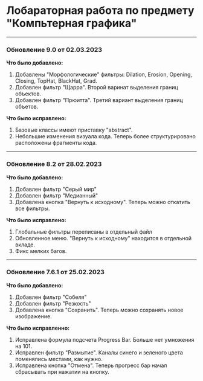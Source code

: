 # Лобараторная работа по предмету "Компьтерная графика"

____
### Обновление 9.0 от 02.03.2023
**Что было добавлено:**
1. Добавлены "Морфологические" фильтры: Dilation, Erosion, Opening, Closing, TopHat, BlackHat, Grad.
2. Добавлен фильтр "Щарра". Второй варинат выделения границ объектов.
3. Добавлен фильтр "Прюитта". Третий вариант выделения границ объетов.

**Что было исправлено:**
1. Базовые классы имеют приставку "abstract".
2. Небольшие изменения визуала кода. Теперь более структурировано расположены фрагменты кода.
____
### Обновление 8.2 от 28.02.2023
**Что было добавлено:**
1. Добавлен фильтр "Серый мир"
2. Добавлен фильтр "Медианный"
3. Добавлена кнопка "Вернуть к исходному". Теперь можно откатить все фильтры.

**Что было исправлено:**
1. Глобальные фильтры переписаны в отдельный файл
2. Обновленное меню. "Вернуть к исходному" находится в отдельной вкладе.
3. Фикс мелких багов.
____
### Обновление 7.6.1 от 25.02.2023

**Что было добавлено:**
1. Добавлен фильтр "Собеля"
2. Добавлен фильтр "Резкость"
3. Добавлена кнопка "Сохранить". Теперь можно сохранять новое изображение.

**Что было исправленно:**
1. Исправлена формула подсчета Progress Bar. Больше нет умножения на 101.
2. Исправлен фильтр "Размытие". Каналы синего и зеленого цвета поменялись местами, как нужно.
3. Исправлена кнопка "Отмена". Теперь прогресс бар начал сбрасывать при нажатии на кнопку.

